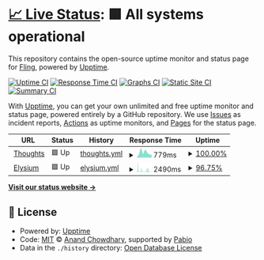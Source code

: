 # [📈 Live Status](https://FlingisenFlong.github.io/flingchat-uptime): <!--live status--> **🟩 All systems operational**

This repository contains the open-source uptime monitor and status page for [Fling](https://FlingisenFlong.github.io/flingchat-uptime), powered by [Upptime](https://github.com/upptime/upptime).

[![Uptime CI](https://github.com/FlingisenFlong/flingchat-uptime/workflows/Uptime%20CI/badge.svg)](https://github.com/FlingisenFlong/flingchat-uptime/actions?query=workflow%3A%22Uptime+CI%22)
[![Response Time CI](https://github.com/FlingisenFlong/flingchat-uptime/workflows/Response%20Time%20CI/badge.svg)](https://github.com/FlingisenFlong/flingchat-uptime/actions?query=workflow%3A%22Response+Time+CI%22)
[![Graphs CI](https://github.com/FlingisenFlong/flingchat-uptime/workflows/Graphs%20CI/badge.svg)](https://github.com/FlingisenFlong/flingchat-uptime/actions?query=workflow%3A%22Graphs+CI%22)
[![Static Site CI](https://github.com/FlingisenFlong/flingchat-uptime/workflows/Static%20Site%20CI/badge.svg)](https://github.com/FlingisenFlong/flingchat-uptime/actions?query=workflow%3A%22Static+Site+CI%22)
[![Summary CI](https://github.com/FlingisenFlong/flingchat-uptime/workflows/Summary%20CI/badge.svg)](https://github.com/FlingisenFlong/flingchat-uptime/actions?query=workflow%3A%22Summary+CI%22)

With [Upptime](https://upptime.js.org), you can get your own unlimited and free uptime monitor and status page, powered entirely by a GitHub repository. We use [Issues](https://github.com/FlingisenFlong/flingchat-uptime/issues) as incident reports, [Actions](https://github.com/FlingisenFlong/flingchat-uptime/actions) as uptime monitors, and [Pages](https://FlingisenFlong.github.io/flingchat-uptime) for the status page.

<!--start: status pages-->
<!-- This summary is generated by Upptime (https://github.com/upptime/upptime) -->
<!-- Do not edit this manually, your changes will be overwritten -->
<!-- prettier-ignore -->
| URL | Status | History | Response Time | Uptime |
| --- | ------ | ------- | ------------- | ------ |
| <img alt="" src="https://icons.duckduckgo.com/ip3/thoughts.glowberry.xyz.ico" height="13"> [Thoughts](https://thoughts.glowberry.xyz) | 🟩 Up | [thoughts.yml](https://github.com/FlingisenFlong/flingchat-uptime/commits/HEAD/history/thoughts.yml) | <details><summary><img alt="Response time graph" src="./graphs/thoughts/response-time-week.png" height="20"> 779ms</summary><br><a href="https://FlingisenFlong.github.io/flingchat-uptime/history/thoughts"><img alt="Response time 1330" src="https://img.shields.io/endpoint?url=https%3A%2F%2Fraw.githubusercontent.com%2FFlingisenFlong%2Fflingchat-uptime%2FHEAD%2Fapi%2Fthoughts%2Fresponse-time.json"></a><br><a href="https://FlingisenFlong.github.io/flingchat-uptime/history/thoughts"><img alt="24-hour response time 465" src="https://img.shields.io/endpoint?url=https%3A%2F%2Fraw.githubusercontent.com%2FFlingisenFlong%2Fflingchat-uptime%2FHEAD%2Fapi%2Fthoughts%2Fresponse-time-day.json"></a><br><a href="https://FlingisenFlong.github.io/flingchat-uptime/history/thoughts"><img alt="7-day response time 779" src="https://img.shields.io/endpoint?url=https%3A%2F%2Fraw.githubusercontent.com%2FFlingisenFlong%2Fflingchat-uptime%2FHEAD%2Fapi%2Fthoughts%2Fresponse-time-week.json"></a><br><a href="https://FlingisenFlong.github.io/flingchat-uptime/history/thoughts"><img alt="30-day response time 622" src="https://img.shields.io/endpoint?url=https%3A%2F%2Fraw.githubusercontent.com%2FFlingisenFlong%2Fflingchat-uptime%2FHEAD%2Fapi%2Fthoughts%2Fresponse-time-month.json"></a><br><a href="https://FlingisenFlong.github.io/flingchat-uptime/history/thoughts"><img alt="1-year response time 1330" src="https://img.shields.io/endpoint?url=https%3A%2F%2Fraw.githubusercontent.com%2FFlingisenFlong%2Fflingchat-uptime%2FHEAD%2Fapi%2Fthoughts%2Fresponse-time-year.json"></a></details> | <details><summary><a href="https://FlingisenFlong.github.io/flingchat-uptime/history/thoughts">100.00%</a></summary><a href="https://FlingisenFlong.github.io/flingchat-uptime/history/thoughts"><img alt="All-time uptime 91.02%" src="https://img.shields.io/endpoint?url=https%3A%2F%2Fraw.githubusercontent.com%2FFlingisenFlong%2Fflingchat-uptime%2FHEAD%2Fapi%2Fthoughts%2Fuptime.json"></a><br><a href="https://FlingisenFlong.github.io/flingchat-uptime/history/thoughts"><img alt="24-hour uptime 100.00%" src="https://img.shields.io/endpoint?url=https%3A%2F%2Fraw.githubusercontent.com%2FFlingisenFlong%2Fflingchat-uptime%2FHEAD%2Fapi%2Fthoughts%2Fuptime-day.json"></a><br><a href="https://FlingisenFlong.github.io/flingchat-uptime/history/thoughts"><img alt="7-day uptime 100.00%" src="https://img.shields.io/endpoint?url=https%3A%2F%2Fraw.githubusercontent.com%2FFlingisenFlong%2Fflingchat-uptime%2FHEAD%2Fapi%2Fthoughts%2Fuptime-week.json"></a><br><a href="https://FlingisenFlong.github.io/flingchat-uptime/history/thoughts"><img alt="30-day uptime 89.48%" src="https://img.shields.io/endpoint?url=https%3A%2F%2Fraw.githubusercontent.com%2FFlingisenFlong%2Fflingchat-uptime%2FHEAD%2Fapi%2Fthoughts%2Fuptime-month.json"></a><br><a href="https://FlingisenFlong.github.io/flingchat-uptime/history/thoughts"><img alt="1-year uptime 91.02%" src="https://img.shields.io/endpoint?url=https%3A%2F%2Fraw.githubusercontent.com%2FFlingisenFlong%2Fflingchat-uptime%2FHEAD%2Fapi%2Fthoughts%2Fuptime-year.json"></a></details>
| <img alt="" src="https://icons.duckduckgo.com/ip3/elysium.glowberry.xyz.ico" height="13"> [Elysium](https://elysium.glowberry.xyz) | 🟩 Up | [elysium.yml](https://github.com/FlingisenFlong/flingchat-uptime/commits/HEAD/history/elysium.yml) | <details><summary><img alt="Response time graph" src="./graphs/elysium/response-time-week.png" height="20"> 2490ms</summary><br><a href="https://FlingisenFlong.github.io/flingchat-uptime/history/elysium"><img alt="Response time 2713" src="https://img.shields.io/endpoint?url=https%3A%2F%2Fraw.githubusercontent.com%2FFlingisenFlong%2Fflingchat-uptime%2FHEAD%2Fapi%2Felysium%2Fresponse-time.json"></a><br><a href="https://FlingisenFlong.github.io/flingchat-uptime/history/elysium"><img alt="24-hour response time 3630" src="https://img.shields.io/endpoint?url=https%3A%2F%2Fraw.githubusercontent.com%2FFlingisenFlong%2Fflingchat-uptime%2FHEAD%2Fapi%2Felysium%2Fresponse-time-day.json"></a><br><a href="https://FlingisenFlong.github.io/flingchat-uptime/history/elysium"><img alt="7-day response time 2490" src="https://img.shields.io/endpoint?url=https%3A%2F%2Fraw.githubusercontent.com%2FFlingisenFlong%2Fflingchat-uptime%2FHEAD%2Fapi%2Felysium%2Fresponse-time-week.json"></a><br><a href="https://FlingisenFlong.github.io/flingchat-uptime/history/elysium"><img alt="30-day response time 2713" src="https://img.shields.io/endpoint?url=https%3A%2F%2Fraw.githubusercontent.com%2FFlingisenFlong%2Fflingchat-uptime%2FHEAD%2Fapi%2Felysium%2Fresponse-time-month.json"></a><br><a href="https://FlingisenFlong.github.io/flingchat-uptime/history/elysium"><img alt="1-year response time 2713" src="https://img.shields.io/endpoint?url=https%3A%2F%2Fraw.githubusercontent.com%2FFlingisenFlong%2Fflingchat-uptime%2FHEAD%2Fapi%2Felysium%2Fresponse-time-year.json"></a></details> | <details><summary><a href="https://FlingisenFlong.github.io/flingchat-uptime/history/elysium">96.75%</a></summary><a href="https://FlingisenFlong.github.io/flingchat-uptime/history/elysium"><img alt="All-time uptime 96.33%" src="https://img.shields.io/endpoint?url=https%3A%2F%2Fraw.githubusercontent.com%2FFlingisenFlong%2Fflingchat-uptime%2FHEAD%2Fapi%2Felysium%2Fuptime.json"></a><br><a href="https://FlingisenFlong.github.io/flingchat-uptime/history/elysium"><img alt="24-hour uptime 98.81%" src="https://img.shields.io/endpoint?url=https%3A%2F%2Fraw.githubusercontent.com%2FFlingisenFlong%2Fflingchat-uptime%2FHEAD%2Fapi%2Felysium%2Fuptime-day.json"></a><br><a href="https://FlingisenFlong.github.io/flingchat-uptime/history/elysium"><img alt="7-day uptime 96.75%" src="https://img.shields.io/endpoint?url=https%3A%2F%2Fraw.githubusercontent.com%2FFlingisenFlong%2Fflingchat-uptime%2FHEAD%2Fapi%2Felysium%2Fuptime-week.json"></a><br><a href="https://FlingisenFlong.github.io/flingchat-uptime/history/elysium"><img alt="30-day uptime 96.33%" src="https://img.shields.io/endpoint?url=https%3A%2F%2Fraw.githubusercontent.com%2FFlingisenFlong%2Fflingchat-uptime%2FHEAD%2Fapi%2Felysium%2Fuptime-month.json"></a><br><a href="https://FlingisenFlong.github.io/flingchat-uptime/history/elysium"><img alt="1-year uptime 96.33%" src="https://img.shields.io/endpoint?url=https%3A%2F%2Fraw.githubusercontent.com%2FFlingisenFlong%2Fflingchat-uptime%2FHEAD%2Fapi%2Felysium%2Fuptime-year.json"></a></details>

<!--end: status pages-->

[**Visit our status website →**](https://FlingisenFlong.github.io/flingchat-uptime)

## 📄 License

- Powered by: [Upptime](https://github.com/upptime/upptime)
- Code: [MIT](./LICENSE) © [Anand Chowdhary](https://anandchowdhary.com), supported by [Pabio](https://pabio.com)
- Data in the `./history` directory: [Open Database License](https://opendatacommons.org/licenses/odbl/1-0/)
